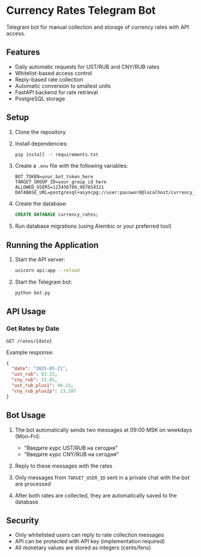# Currency Rates Telegram Bot

Telegram bot for manual collection and storage of currency rates with API access.

## Features

- Daily automatic requests for UST/RUB and CNY/RUB rates
- Whitelist-based access control
- Reply-based rate collection
- Automatic conversion to smallest units
- FastAPI backend for rate retrieval
- PostgreSQL storage

## Setup

1. Clone the repository
2. Install dependencies:
   ```bash
   pip install -r requirements.txt
   ```

3. Create a `.env` file with the following variables:
   ```
   BOT_TOKEN=your_bot_token_here
   TARGET_GROUP_ID=your_group_id_here
   ALLOWED_USERS=123456789,987654321
   DATABASE_URL=postgresql+asyncpg://user:password@localhost/currency_rates
   ```

4. Create the database:
   ```sql
   CREATE DATABASE currency_rates;
   ```

5. Run database migrations (using Alembic or your preferred tool)

## Running the Application

1. Start the API server:
   ```bash
   uvicorn api:app --reload
   ```

2. Start the Telegram bot:
   ```bash
   python bot.py
   ```

## API Usage

### Get Rates by Date

```
GET /rates/{date}
```

Example response:
```json
{
  "date": "2025-05-21",
  "ust_rub": 93.15,
  "cny_rub": 12.85,
  "ust_rub_plus1": 94.15,
  "cny_rub_plus2p": 13.107
}
```

## Bot Usage

1. The bot automatically sends two messages at 09:00 MSK on weekdays (Mon-Fri):
   - "Введите курс UST/RUB на сегодня"
   - "Введите курс CNY/RUB на сегодня"

2. Reply to these messages with the rates
3. Only messages from `TARGET_USER_ID` sent in a private chat with the bot are processed
4. After both rates are collected, they are automatically saved to the database

## Security

- Only whitelisted users can reply to rate collection messages
- API can be protected with API key (implementation required)
- All monetary values are stored as integers (cents/fens) 